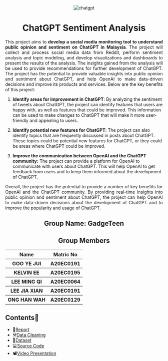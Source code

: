 <div align="center">
  <img src="https://digitalscholar.in/wp-content/uploads/2023/03/using-chatgpt.gif" alt = "chatgpt" />
</div>


<h1 align="center"> ChatGPT Sentiment Analysis </h1>
 <p align='justify'>This project aims to <b>develop a social media monitoring tool to understand public opinion and sentiment on ChatGPT in Malaysia</b>. The project will collect and process social media data from Reddit, perform sentiment analysis and topic modeling, and develop visualizations and dashboards to present the results of the analysis. The insights gained from the analysis will be used to provide recommendations for further development of ChatGPT. The project has the potential to provide valuable insights into public opinion and sentiment about ChatGPT, and help OpenAI to make data-driven decisions and improve its products and services. Below are the key benefits of this project:</p>

1. **Identify areas for improvement in ChatGPT**: By analyzing the sentiment of tweets about ChatGPT, the project can identify features that users are happy with, as well as features that could be improved. This information can be used to make changes to ChatGPT that will make it more user-friendly and appealing to users.

2. **Identify potential new features for ChatGPT**: The project can also identify topics that are frequently discussed in posts about ChatGPT. These topics could be potential new features for ChatGPT, or they could be areas where ChatGPT could be improved.

3. **Improve the communication between OpenAI and the ChatGPT community:** The project can provide a platform for OpenAI to communicate with users about ChatGPT. This will help OpenAI to get feedback from users and to keep them informed about the development of ChatGPT.

 <p align='justify'>Overall, the project has the potential to provide a number of key benefits for OpenAI and the ChatGPT community. By providing real-time insights into public opinion and sentiment about ChatGPT, the project can help OpenAI to make data-driven decisions about the development of ChatGPT and to improve the popularity and usage of ChatGPT.</p>


<h2 align="center">
  Group Name: GadgeTeen
  <br>
</h2>



<h2 align="center">
  Group Members
  <br>
</h2>
<p align="center">
<table align="center">
  <tr>
    <th>Name</th>
    <th>Matric No</th>
  </tr>
  <tr>
    <th>GOO YE JUI</th>
    <th>A20EC0191</th>
  </tr>
    <tr>
    <th>KELVIN EE</th>
    <th>A20EC0195</th>
  </tr>
    <tr>
    <th>LEE MING QI</th>
    <th>A20EC0064</th>
  </tr>
    <tr>
    <th>LEE JIA XIAN</th>
    <th>A20EC0191</th>
  </tr>
    <tr>
    <th>ONG HAN WAH</th>
    <th>A20EC0129</th>
  </tr>
</table>
</p>


## Contents📝
- 📑[Report](report.md) 
- ⚒️[Data Cleaning](Gadgeteen.ipynb)
- 📂[Dataset](#)
- 💻[Source Code](chatgpt_sentiment)
- 📽[Video Presentation](https://youtu.be/X5nv6Ve3B5M)

